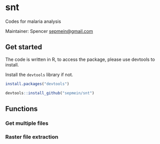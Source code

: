 # snt
Codes for malaria analysis

Maintainer: Spencer <sepmein@gmail.com>

## Get started

The code is written in R, to access the package, please use devtools to install.

Install the `devtools` library if not.

```r
install.packages("devtools")
```

```r
devtools::install_github("sepmein/snt")
```

## Functions

### Get multiple files

### Raster file extraction
